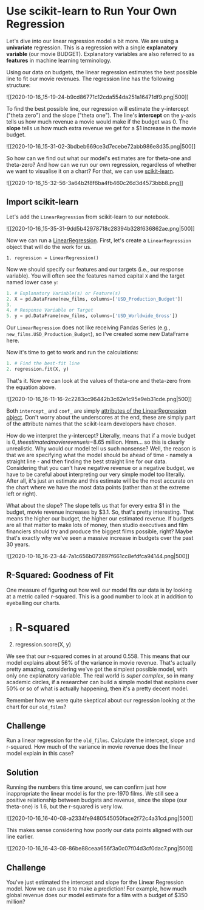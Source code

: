 # Use scikit-learn to Run Your Own Regression

Let's dive into our linear regression model a bit more. We are using a **univariate** regression. This is a regression with a single **explanatory variable** (our movie BUDGET). Explanatory variables are also referred to as **features** in machine learning terminology.

Using our data on budgets, the linear regression estimates the best possible line to fit our movie revenues. The regression line has the following structure:

![[2020-10-16_15-19-24-b9cd86771c12cda554da251a16471df9.png|500]]

To find the best possible line, our regression will estimate the y-intercept ("theta zero") and the slope ("theta one"). The line's **intercept** on the y-axis tells us how much revenue a movie would make if the budget was 0. The **slope** tells us how much extra revenue we get for a $1 increase in the movie budget.

![[2020-10-16_15-31-02-3bdbeb669ce3d7ecebe72abb986e8d35.png|500]]

So how can we find out what our model's estimates are for theta-one and theta-zero? And how can we run our own regression, regardless of whether we want to visualise it on a chart? For that, we can use [scikit-learn](https://scikit-learn.org/stable/).

![[2020-10-16_15-32-56-3a64b2f8f6ba4fb460c26d3d4573bbb8.png]]

## Import scikit-learn

Let's add the `LinearRegression` from scikit-learn to our notebook.

![[2020-10-16_15-35-31-9dd5b42978718c28394b328f636862ae.png|500]]

Now we can run a [LinearRegression](https://scikit-learn.org/stable/modules/generated/sklearn.linear_model.LinearRegression.html). First, let's create a `LinearRegression` object that will do the work for us.

`1. regression = LinearRegression()`

Now we should specify our features and our targets (i.e., our response variable). You will often see the features named capital `X` and the target named lower case `y`:

```python
1. # Explanatory Variable(s) or Feature(s)
2. X = pd.DataFrame(new_films, columns=['USD_Production_Budget'])
3.
4. # Response Variable or Target
5. y = pd.DataFrame(new_films, columns=['USD_Worldwide_Gross']) 
```

Our `LinearRegression` does not like receiving Pandas Series (e.g., `new_films.USD_Production_Budget`), so I've created some new DataFrame here.

Now it's time to get to work and run the calculations:

```python
1. # Find the best-fit line
2. regression.fit(X, y)
```

That's it. Now we can look at the values of theta-one and theta-zero from the equation above.

![[2020-10-16_16-11-16-2c2283cc96442b3c62e1c95e9eb31cde.png|500]]

Both `intercept_` and `coef_` are simply [attributes of the LinearRegression object](https://scikit-learn.org/stable/modules/generated/sklearn.linear_model.LinearRegression.html). Don't worry about the underscores at the end, these are simply part of the attribute names that the scikit-learn developers have chosen.

How do we interpret the y-intercept? Literally, means that if a movie budget is $0, the estimated movie revenue is -$8.65 million. Hmm... so this is clearly unrealistic. Why would our model tell us such nonsense? Well, the reason is that we are specifying what the model should be ahead of time - namely a straight line - and then finding the best straight line for our data. Considering that you can't have negative revenue or a negative budget, we have to be careful about interpreting our very simple model too literally. After all, it's just an estimate and this estimate will be the most accurate on the chart where we have the most data points (rather than at the extreme left or right).

What about the slope? The slope tells us that for every extra $1 in the budget, movie revenue increases by $3.1. So, that's pretty interesting. That means the higher our budget, the higher our estimated revenue. If budgets are all that matter to make lots of money, then studio executives and film financiers should try and produce the biggest films possible, right? Maybe that's exactly why we've seen a massive increase in budgets over the past 30 years.

![[2020-10-16_16-23-44-7a1c656b072897f661cc8efdfca94144.png|500]]

## R-Squared: Goodness of Fit

One measure of figuring out how well our model fits our data is by looking at a metric called r-squared. This is a good number to look at in addition to eyeballing our charts.

1. # R-squared
2. regression.score(X, y)

We see that our r-squared comes in at around 0.558. This means that our model explains about 56% of the variance in movie revenue. That's actually pretty amazing, considering we've got the simplest possible model, with only one explanatory variable. The real world is _super complex_, so in many academic circles, if a researcher can build a simple model that explains over 50% or so of what is actually happening, then it's a pretty decent model.

Remember how we were quite skeptical about our regression looking at the chart for our `old_films`?

## Challenge

Run a linear regression for the `old_films`. Calculate the intercept, slope and r-squared. How much of the variance in movie revenue does the linear model explain in this case?

## Solution

Running the numbers this time around, we can confirm just how inappropriate the linear model is for the pre-1970 films. We still see a positive relationship between budgets and revenue, since the slope (our theta-one) is 1.6, but the r-squared is very low.

![[2020-10-16_16-40-08-a2334fe9480545050face2f72c4a31cd.png|500]]

This makes sense considering how poorly our data points aligned with our line earlier.

![[2020-10-16_16-43-08-86be88ceaa656f3a0c07f04d3cf0dac7.png|500]]

## Challenge

You've just estimated the intercept and slope for the Linear Regression model. Now we can use it to make a prediction! For example, how much global revenue does our model estimate for a film with a budget of $350 million?